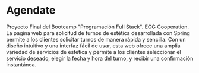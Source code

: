 # Agendate
Proyecto Final del Bootcamp "Programación Full Stack". EGG Cooperation.  
La pagina web para solicitud de turnos de estética desarrollada con Spring permite a los clientes solicitar turnos de manera rápida y sencilla. Con un diseño intuitivo y una interfaz fácil de usar, esta web ofrece una amplia variedad de servicios de estética y permite a los clientes seleccionar el servicio deseado, elegir la fecha y hora del turno, y recibir una confirmación instantánea.
